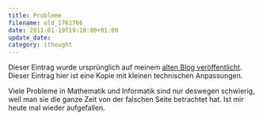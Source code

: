 ```yaml
---
title: Probleme
filename: old_1761766
date: 2011-01-19T19:10:00+01:00
update_date:
category: ithought
---
```

Dieser Eintrag wurde ursprünglich auf meinem [alten Blog veröffentlicht](https://stu.blogger.de/stories/1761766/). Dieser Eintrag hier ist eine Kopie mit kleinen technischen Anpassungen.

Viele Probleme in Mathematik und Informatik sind nur deswegen schwierig, weil man sie die ganze Zeit von der falschen Seite betrachtet hat.
Ist mir heute mal wieder aufgefallen.
